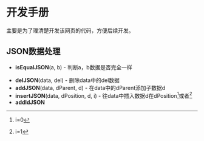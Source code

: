 # 开发手册

主要是为了理清楚开发该网页的代码，方便后续开发。

## JSON数据处理

- <b>isEqualJSON</b>(a, b) - 判断a，b数据是否完全一样

* <b>delJSON</b>(data, del) - 删除data中的del数据
* <b>addJSON</b>(data, dParent, d) - 在data中的dParent添加子数据d
* <b>insertJSON</b>(data, dPosition, d, i) - 往data中插入数据d在dPosition[^之前]或者[^之后]
* <b>addIdJSON</b>

[^之前]:i=0
[^之后]:i=1

